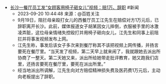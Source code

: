 - [长沙一餐厅员工发“女顾客用椅子砸女儿”视频：赔1万、辞职](https://www.guancha.cn/politics/2023_09_20_709240.shtml) #新闻
	- 2023-09-20 10:44:48 来源：@百姓关注
	- 9月19日，阻拦母亲殴打女儿的西餐厅员工江先生在赔偿对方1万元后，已辞职离开长沙。此前，媒体报道女子胡某因女儿摔倒，衣服被手里的冰激凌弄脏，这位母亲情绪失控殴打并用椅子砸向女儿，江先生和同事上前阻拦并将事发视频发布上网。
	- 江先生称，事发后该女子多次来到餐厅称其不该把视频上网传播，并扬言要死在餐厅里。“当天发了视频，第二天早上就来闹了，我就跟她去派出所协商了一整天。第二天她又来，派出所给她带走批评教育，她又跑我们店里，还扬言要死在餐厅里，要死在派出所里。”
	- 经当地派出所调解，江先生向对方赔偿精神损失费及医药费1万元后，主动向老板提出了辞职。